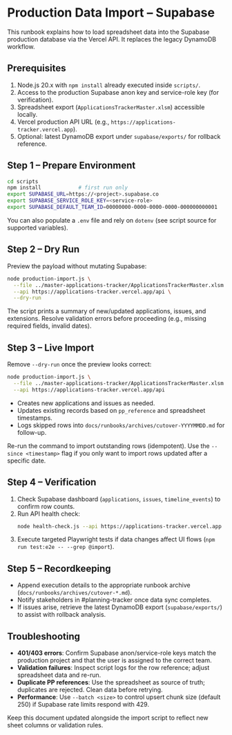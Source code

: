 # Production Data Import – Supabase

This runbook explains how to load spreadsheet data into the Supabase production database via the Vercel API. It replaces the legacy DynamoDB workflow.

## Prerequisites
1. Node.js 20.x with `npm install` already executed inside `scripts/`.
2. Access to the production Supabase anon key and service-role key (for verification).
3. Spreadsheet export (`ApplicationsTrackerMaster.xlsm`) accessible locally.
4. Vercel production API URL (e.g., `https://applications-tracker.vercel.app`).
5. Optional: latest DynamoDB export under `supabase/exports/` for rollback reference.

## Step 1 – Prepare Environment
```bash
cd scripts
npm install            # first run only
export SUPABASE_URL=https://<project>.supabase.co
export SUPABASE_SERVICE_ROLE_KEY=<service-role>
export SUPABASE_DEFAULT_TEAM_ID=00000000-0000-0000-0000-000000000001
```

You can also populate a `.env` file and rely on `dotenv` (see script source for supported variables).

## Step 2 – Dry Run
Preview the payload without mutating Supabase:
```bash
node production-import.js \
  --file ../master-applications-tracker/ApplicationsTrackerMaster.xlsm \
  --api https://applications-tracker.vercel.app/api \
  --dry-run
```
The script prints a summary of new/updated applications, issues, and extensions. Resolve validation errors before proceeding (e.g., missing required fields, invalid dates).

## Step 3 – Live Import
Remove `--dry-run` once the preview looks correct:
```bash
node production-import.js \
  --file ../master-applications-tracker/ApplicationsTrackerMaster.xlsm \
  --api https://applications-tracker.vercel.app/api
```
- Creates new applications and issues as needed.
- Updates existing records based on `pp_reference` and spreadsheet timestamps.
- Logs skipped rows into `docs/runbooks/archives/cutover-YYYYMMDD.md` for follow-up.

Re-run the command to import outstanding rows (idempotent). Use the `--since <timestamp>` flag if you only want to import rows updated after a specific date.

## Step 4 – Verification
1. Check Supabase dashboard (`applications`, `issues`, `timeline_events`) to confirm row counts.
2. Run API health check:
   ```bash
   node health-check.js --api https://applications-tracker.vercel.app --supabase-url $SUPABASE_URL --supabase-key $NEXT_PUBLIC_SUPABASE_ANON_KEY
   ```
3. Execute targeted Playwright tests if data changes affect UI flows (`npm run test:e2e -- --grep @import`).

## Step 5 – Recordkeeping
- Append execution details to the appropriate runbook archive (`docs/runbooks/archives/cutover-*.md`).
- Notify stakeholders in #planning-tracker once data sync completes.
- If issues arise, retrieve the latest DynamoDB export (`supabase/exports/`) to assist with rollback analysis.

## Troubleshooting
- **401/403 errors**: Confirm Supabase anon/service-role keys match the production project and that the user is assigned to the correct team.
- **Validation failures**: Inspect script logs for the row reference; adjust spreadsheet data and re-run.
- **Duplicate PP references**: Use the spreadsheet as source of truth; duplicates are rejected. Clean data before retrying.
- **Performance**: Use `--batch <size>` to control upsert chunk size (default 250) if Supabase rate limits respond with 429.

Keep this document updated alongside the import script to reflect new sheet columns or validation rules.
